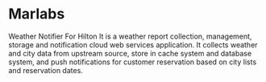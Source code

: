 # Marlabs
Weather Notifier For Hilton
It is a weather report collection, management, storage and notification cloud web services application. It collects weather and city data from upstream source, store in cache system and database system, and push notifications for customer reservation based on city lists and reservation dates.
